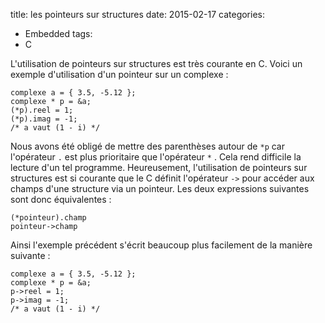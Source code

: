 title: les pointeurs sur structures
date: 2015-02-17
categories:
- Embedded
tags:
- C

L'utilisation de pointeurs sur structures est très courante en C. Voici un exemple d'utilisation d'un pointeur sur un complexe :

    
    complexe a = { 3.5, -5.12 };
    complexe * p = &a;
    (*p).reel = 1;
    (*p).imag = -1;
    /* a vaut (1 - i) */


Nous avons été obligé de mettre des parenthèses autour de `*p` car l'opérateur `.` est plus prioritaire que l'opérateur `*` . Cela rend difficile la lecture d'un tel programme. Heureusement, l'utilisation de pointeurs sur structures est si courante que le C définit l'opérateur `->` pour accéder aux champs d'une structure via un pointeur. Les deux expressions suivantes sont donc équivalentes :

    
    (*pointeur).champ
    pointeur->champ


Ainsi l'exemple précédent s'écrit beaucoup plus facilement de la manière suivante :

    
    complexe a = { 3.5, -5.12 };
    complexe * p = &a;
    p->reel = 1;
    p->imag = -1;
    /* a vaut (1 - i) */
